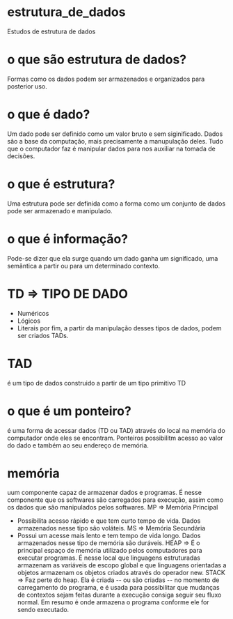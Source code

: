 # estrutura_de_dados
Estudos de estrutura de dados

# o que são estrutura de dados?
Formas como os dados podem ser armazenados e organizados para posterior uso.

# o que é dado?
Um dado pode ser definido como um valor bruto e sem siginificado.
Dados são a base da computação, mais precisamente a manupulação deles. Tudo que o computador faz é manipular dados para nos auxiliar na tomada de decisões.

# o que é estrutura?
Uma estrutura pode ser definida como a forma como um conjunto de dados pode ser armazenado e manipulado.

# o que é informação?
Pode-se dizer que ela surge quando um dado ganha um significado, uma semântica a partir ou para um determinado contexto.

# TD => TIPO DE DADO
- Numéricos
- Lógicos
- Literais
por fim, a partir da manipulação desses tipos de dados, podem ser criados TADs.

# TAD 
é um tipo de dados construido a partir de um tipo primitivo TD


# o que é um ponteiro?
é uma forma de acessar dados (TD ou TAD) através do local
na memória do computador onde eles se encontram. Ponteiros possibilitm acesso ao valor do dado e também ao seu endereço de memória.

# memória
uum componente capaz de armazenar dados e programas. É nesse componente que os
softwares são carregados para execução, assim como os dados que são manipulados pelos
softwares.
MP => Memória Principal
- Possibilita acesso rápido e que tem curto tempo de vida. Dados armazenados nesse tipo são voláteis.
MS => Memória Secundária
- Possui um acesse mais lento e tem tempo de vida longo. Dados armazenados nesse tipo de memória são duráveis.
HEAP =>
É o principal espaço de memória utilizado pelos computadores para executar programas. É nesse local que linguagens estruturadas armazenam as variáveis de escopo global e que linguagens orientadas a objetos armazenam os objetos criados através do operador new.
STACK =>
Faz perte do heap. Ela é criada -- ou são criadas -- no momento de carregamento do programa, e é usada para possibilitar que mudanças de contextos sejam feitas durante a execução consiga seguir seu fluxo normal.
Em resumo é onde armazena o programa conforme ele for sendo executado.



